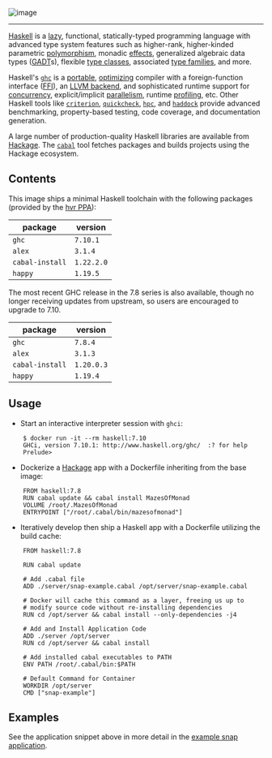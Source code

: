 ![image](https://github.com/darinmorrison/docker-haskell/blob/master/logo.png?raw=true)

---

[Haskell](http://www.haskell.org) is a [lazy](http://en.wikibooks.org/wiki/Haskell/Laziness), functional, statically-typed programming language with advanced type system features such as higher-rank, higher-kinded parametric [polymorphism](http://en.wikibooks.org/wiki/Haskell/Polymorphism), monadic [effects](http://en.wikibooks.org/wiki/Haskell/Understanding_monads/IO), generalized algebraic data types ([GADT](http://en.wikibooks.org/wiki/Haskell/GADT)s), flexible [type classes](http://en.wikibooks.org/wiki/Haskell/Advanced_type_classes), associated [type families](http://en.wikipedia.org/wiki/Type_family), and more.

Haskell's [`ghc`](http://www.haskell.org/ghc) is a [portable](https://ghc.haskell.org/trac/ghc/wiki/Platforms), [optimizing](http://benchmarksgame.alioth.debian.org/u64q/haskell.php) compiler  with a foreign-function interface ([FFI](http://en.wikibooks.org/wiki/Haskell/FFI)), an [LLVM backend](https://www.haskell.org/ghc/docs/7.8.3/html/users_guide/code-generators.html), and sophisticated runtime support for [concurrency](http://en.wikibooks.org/wiki/Haskell/Concurrency), explicit/implicit [parallelism](http://community.haskell.org/~simonmar/pcph/), runtime [profiling](http://www.haskell.org/haskellwiki/ThreadScope), etc. Other Haskell tools like [`criterion`](http://www.serpentine.com/criterion/tutorial.html), [`quickcheck`](https://www.fpcomplete.com/user/pbv/an-introduction-to-quickcheck-testing), [`hpc`](http://www.haskell.org/haskellwiki/Haskell_program_coverage#Examples), and [`haddock`](http://en.wikipedia.org/wiki/Haddock_(software)) provide advanced benchmarking, property-based testing, code coverage, and documentation generation.

A large number of production-quality Haskell libraries are available from [Hackage](https://hackage.haskell.org). The [`cabal`](https://www.fpcomplete.com/user/simonmichael/how-to-cabal-install) tool fetches packages and builds projects using the Hackage ecosystem.

## Contents

This image ships a minimal Haskell toolchain with the following packages
(provided by the [hvr PPA](https://launchpad.net/~hvr/+archive/ubuntu/ghc)):

| package         | version     |
|-----------------|-------------|
| `ghc`           | `7.10.1`    |
| `alex`          | `3.1.4`     |
| `cabal-install` | `1.22.2.0`  |
| `happy`         | `1.19.5`    |

The most recent GHC release in the 7.8 series is also available, though no longer
receiving updates from upstream, so users are encouraged to upgrade to 7.10.

| package         | version    |
|-----------------|------------|
| `ghc`           | `7.8.4`    |
| `alex`          | `3.1.3`    |
| `cabal-install` | `1.20.0.3` |
| `happy`         | `1.19.4`   |

## Usage

* Start an interactive interpreter session with `ghci`:

```
    $ docker run -it --rm haskell:7.10
    GHCi, version 7.10.1: http://www.haskell.org/ghc/  :? for help
    Prelude>
```

* Dockerize a [Hackage](http://hackage.haskell.org) app with a Dockerfile inheriting from the base image:

```
    FROM haskell:7.8
    RUN cabal update && cabal install MazesOfMonad
    VOLUME /root/.MazesOfMonad
    ENTRYPOINT ["/root/.cabal/bin/mazesofmonad"]
```

* Iteratively develop then ship a Haskell app with a Dockerfile utilizing the
build cache:

```
    FROM haskell:7.8

    RUN cabal update

    # Add .cabal file
    ADD ./server/snap-example.cabal /opt/server/snap-example.cabal

    # Docker will cache this command as a layer, freeing us up to
    # modify source code without re-installing dependencies
    RUN cd /opt/server && cabal install --only-dependencies -j4

    # Add and Install Application Code
    ADD ./server /opt/server
    RUN cd /opt/server && cabal install

    # Add installed cabal executables to PATH
    ENV PATH /root/.cabal/bin:$PATH

    # Default Command for Container
    WORKDIR /opt/server
    CMD ["snap-example"]
```

## Examples

See the application snippet above in more detail in the [example snap application](https://github.com/darinmorrison/docker-haskell/tree/master/examples/7.8.3/snap).
